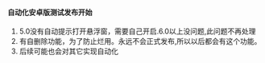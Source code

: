 
#### 自动化安卓版测试发布开始

1.  5.0没有自动提示打开悬浮窗，需要自己开启.6.0以上没问题,此问题不再处理
2.  有自删除功能，为了防止烂用。永远不会正式发布,所以以后都会有这个功能。
3.  后续可能也会对其它实现自动化

